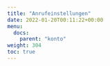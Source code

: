 ```yaml
---
title: "Anrufeinstellungen"
date: 2022-01-20T00:11:22+00:00
menu:
  docs:
    parent: "konto"
weight: 304
toc: true
---
```


